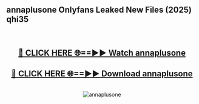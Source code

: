 <h2>annaplusone Onlyfans Leaked New Files (2025) qhi35</h2>
<br>
<div align="center">
<h2><a href="https://mediafiles.top/annaplusone&ref=git" rel="nofollow">🔴 CLICK HERE 🌐==►► Watch annaplusone</a></h2>
<h2><a href="https://mediafiles.top/annaplusone&ref=git" rel="nofollow">🔴 CLICK HERE 🌐==►► Download annaplusone</a></h2>
<br>
<a href="https://mediafiles.top/annaplusone&ref=git" rel="nofollow" data-target="animated-image.originalLink"><img src="https://i.ibb.co.com/xMMVF88/686577567.gif" alt="annaplusone" style="max-width: 100%; display: inline-block;" data-target="animated-image.originalImage"></a>
</div>
<br>
<br>
